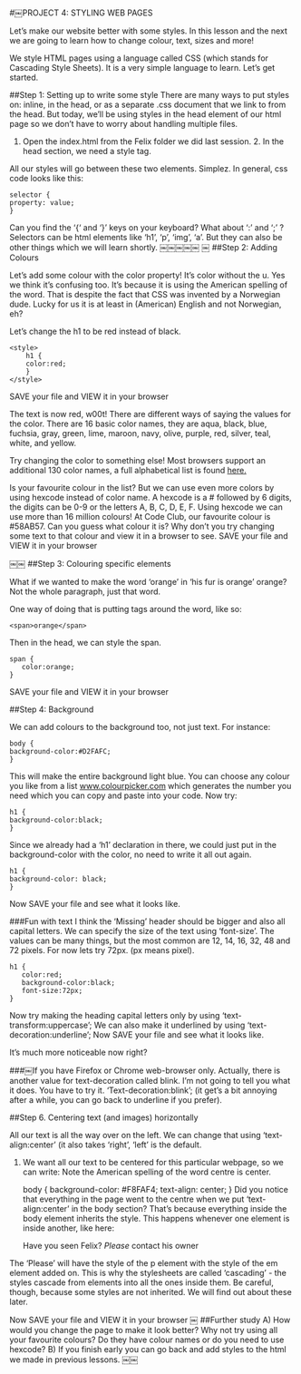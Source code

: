 #￼PROJECT 4: STYLING WEB PAGES

Let’s make our website better with some styles.In this lesson and the next we are going to learn how to change colour, text, sizes and more!We style HTML pages using a language called CSS (which stands for Cascading Style Sheets). It is a very simple language to learn. Let’s get started.##Step 1: Setting up to write some styleThere are many ways to put styles on: inline, in the head, or as a separate .css document that we link to from the head. But today, we’ll be using styles in the head element of our html page so we don’t have to worry about handling multiple files.1. Open the index.html from the Felix folder we did last session. 2. In the head section, we need a style tag.  <style>  </style>All our styles will go between these two elements. Simplez. In general, css code looks like this:
	selector {	property: value;  	}Can you find the ‘{‘ and ‘}’ keys on your keyboard? What about ‘:’ and ‘;’ ?Selectors can be html elements like ‘h1’, ‘p’, ‘img’, ‘a’. But they can also be other things which we will learn shortly.￼￼￼￼￼￼##Step 2: Adding ColoursLet’s add some colour with the color property! It’s color without the u. Yes we think it’s confusing too. It’s because it is using the American spelling of the word. That is despite the fact that CSS was invented by a Norwegian dude. Lucky for us it is at least in (American) English and not Norwegian, eh?Let’s change the h1 to be red instead of black.
  	<style>  		h1 {  		color:red;   		}  	</style>SAVE your file and VIEW it in your browserThe text is now red, w00t! There are different ways of saying the values for the color. There are 16 basic color names, they are aqua, black, blue, fuchsia, gray, green, lime, maroon, navy, olive, purple, red, silver, teal, white, and yellow.Try changing the color to something else!Most browsers support an additional 130 color names, a full alphabetical list is found[here.](http://www.w3.org/TR/css3-color/#svg-color) 
Is your favourite colour in the list?But we can use even more colors by using hexcode instead of color name. A hexcode is a # followed by 6 digits, the digits can be 0-9 or the letters A, B, C, D, E, F. Using hexcode we can use more than 16 million colours!At Code Club, our favourite colour is #58AB57. Can you guess what colour it is? Why don’t you try changing some text to that colour and view it in a browser to see.SAVE your file and VIEW it in your browser￼￼##Step 3: Colouring specific elements
What if we wanted to make the word ‘orange’ in ‘his fur is orange’ orange? Not the whole paragraph, just that word.One way of doing that is putting <span> tags around the word, like so: 
	<span>orange</span>Then in the head, we can style the span.	span {       color:orange;	}
	SAVE your file and VIEW it in your browser##Step 4: BackgroundWe can add colours to the background too, not just text. For instance:	body {	background-color:#D2FAFC; 	}This will make the entire background light blue. You can choose any colour you like from a list www.colourpicker.com which generates the number you need which you can copy and paste into your code.Now try:
	h1 {	background-color:black;	}Since we already had a ‘h1’ declaration in there, we could just put in the background-color with the color, no need to write it all out again.	h1 {    background-color: black;    }
  Now SAVE your file and see what it looks like.
###Fun with textI think the ‘Missing’ header should be bigger and also all capital letters. We can specify the size of the text using ‘font-size’. The values can be many things, but the most common are 12, 14, 16, 32, 48 and 72 pixels.For now lets try 72px. (px means pixel). 
	h1 {       color:red;       background-color:black;       font-size:72px;	}Now try making the heading capital letters only by using ‘text-transform:uppercase’; We can also make it underlined by using ‘text-decoration:underline’;Now SAVE your file and see what it looks like.
It’s much more noticeable now right?###￼If you have Firefox or Chrome web-browser only.Actually, there is another value for text-decoration called blink. I’m not going to tell you what it does. You have to try it. ‘Text-decoration:blink’; (it get’s a bit annoying after a while, you can go back to underline if you prefer).##Step 6. Centering text (and images) horizontallyAll our text is all the way over on the left. We can change that using ‘text-align:center’ (it also takes ‘right’, ‘left’ is the default.1. We want all our text to be centered for this particular webpage, so we can write: Note the American spelling of the word centre is center.
    body {    background-color: #F8FAF4;    text-align: center;    }Did you notice that everything in the page went to the centre when we put ‘text-align:center’ in the body section? That’s because everything inside the body element inherits the style. This happens whenever one element is inside another, like here:
	<p>Have you seen Felix? <em>Please</em> contact his owner</p>
		The ‘Please’ will have the style of the p element with the style of the em element added on. This is why the stylesheets are called ‘cascading’ - the styles cascade from elements into all the ones inside them.Be careful, though, because some styles are not inherited. We will find out about these later.Now SAVE your file and VIEW it in your browser￼##Further studyA) How would you change the page to make it look better? Why not try using all your favourite colours? Do they have colour names or do you need to use hexcode?B) If you finish early you can go back and add styles to the html we made in previous lessons.￼￼